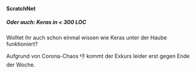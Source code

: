 #### ScratchNet
##### Oder auch: Keras in < 300 LOC

Wolltet ihr auch schon einmal wissen wie Keras unter der Haube funktioniert?

Aufgrund von Corona-Chaos :thumbsdown: kommt der Exkurs leider erst gegen Ende der Woche.